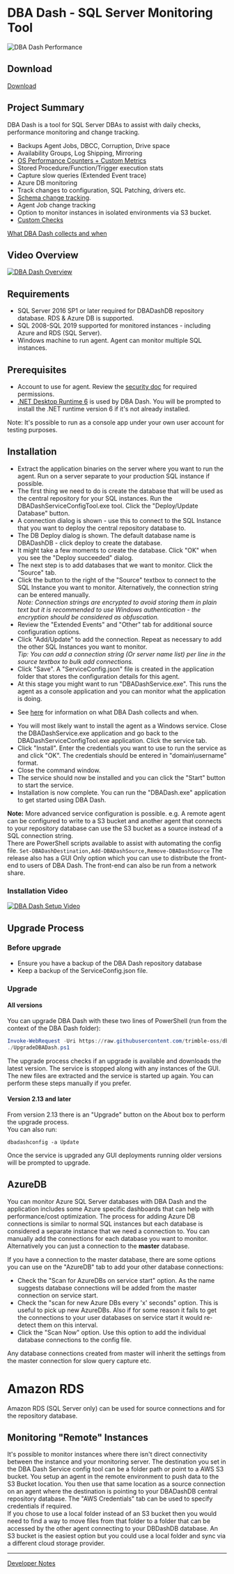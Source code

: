 # DBA Dash - SQL Server Monitoring Tool

![DBA Dash Performance](Docs/DBADash_Performance_small.png)

## Download

[Download](https://github.com/trimble-oss/dba-dash/releases)

## Project Summary

DBA Dash is a tool for SQL Server DBAs to assist with daily checks, performance monitoring and change tracking.

 - Backups Agent Jobs, DBCC, Corruption, Drive space
 - Availability Groups, Log Shipping, Mirroring
 - [OS Performance Counters + Custom Metrics](Docs/OSPerformanceCounters.md)
 - Stored Procedure/Function/Trigger execution stats
 - Capture slow queries (Extended Event trace)
 - Azure DB monitoring
 - Track changes to configuration, SQL Patching, drivers etc.
 - [Schema change tracking](Docs/SchemaSnapshots.md). 
 - Agent Job change tracking
 - Option to monitor instances in isolated environments via S3 bucket.
 - [Custom Checks](Docs/CustomChecks.md)

 [What DBA Dash collects and when](Docs/Collection.md)
 
## Video Overview

[![DBA Dash Overview](https://img.youtube.com/vi/X7e4zElOQ3c/0.jpg)](https://www.youtube.com/watch?v=X7e4zElOQ3c)

## Requirements
 
 - SQL Server 2016 SP1 or later required for DBADashDB repository database.  RDS & Azure DB is supported.  
 - SQL 2008-SQL 2019 supported for monitored instances - including Azure and RDS (SQL Server).  
 - Windows machine to run agent.  Agent can monitor multiple SQL instances.
 
## Prerequisites 

 - Account to use for agent.  Review the [security doc](Docs/Security.md) for required permissions. 
 - [.NET Desktop Runtime 6](https://dotnet.microsoft.com/en-us/download/dotnet/6.0) is used by DBA Dash.  You will be prompted to install the .NET runtime version 6 if it's not already installed.

Note: It's possible to run as a console app under your own user account for testing purposes.

## Installation

 - Extract the application binaries on the server where you want to run the agent. Run on a server separate to your production SQL instance if possible.
 - The first thing we need to do is create the database that will be used as the central repository for your SQL instances.  Run the DBADashServiceConfigTool.exe tool.  Click the "Deploy/Update Database" button.  
 - A connection dialog is shown - use this to connect to the SQL Instance that you want to deploy the central repository database to.
 - The DB Deploy dialog is shown. The default database name is DBADashDB - click deploy to create the database.
 - It might take a few moments to create the database.  Click "OK" when you see the "Deploy succeeded" dialog.
 - The next step is to add databases that we want to monitor.  Click the "Source" tab.
 - Click the button to the right of the "Source" textbox to connect to the SQL Instance you want to monitor.  Alternatively, the connection string can be entered manually.  
	 *Note: Connection strings are encrypted to avoid storing them in plain text but it is recommended to use Windows authentication - the encryption should be considered as obfuscation.*
 - Review the "Extended Events" and "Other" tab for additional source configuration options.
 - Click "Add/Update" to add the connection.  Repeat as necessary to add the other SQL Instances you want to monitor.  
 *Tip: You can add a connection string (Or server name list) per line in the source textbox to bulk add connections.*
 - Click "Save".  A "ServiceConfig.json" file is created in the application folder that stores the configuration details for this agent.
 - At this stage you might want to run "DBADashService.exe".  This runs the agent as a console application and you can monitor what the application is doing. 
  * See [here](Docs/Collection.md) for information on what DBA Dash collects and when.
 - You will most likely want to install the agent as a Windows service.  Close the DBADashService.exe application and go back to the DBADashServiceConfigTool.exe application.  Click the service tab.
 - Click "Install".  Enter the credentials you want to use to run the service as and click "OK".  The credentials should be entered in "domain\username" format.
 - Close the command window.
 - The service should now be installed and you can click the "Start" button to start the service.
 - Installation is now complete.  You can run the "DBADash.exe" application to get started using DBA Dash.  

**Note:**
More advanced service configuration is possible.  e.g. A remote agent can be configured to write to a S3 bucket and another agent that connects to your repository database can use the S3 bucket as a source instead of a SQL connection string.  
There are PowerShell scripts available to assist with automating the config file.  `Set-DBADashDestination,Add-DBADashSource,Remove-DBADashSource`
The release also has a GUI Only option which you can use to distribute the front-end to users of DBA Dash.  The front-end can also be run from a network share.

### Installation Video

[![DBA Dash Setup Video](https://img.youtube.com/vi/GY_4L049dVU/0.jpg)](https://www.youtube.com/watch?v=GY_4L049dVU)

## Upgrade Process

### Before upgrade
* Ensure you have a backup of the DBA Dash repository database
* Keep a backup of the ServiceConfig.json file.

### Upgrade

#### All versions
You can upgrade DBA Dash with these two lines of PowerShell (run from the context of the DBA Dash folder):
```powershell
Invoke-WebRequest -Uri https://raw.githubusercontent.com/trimble-oss/dba-dash/main/Scripts/UpgradeDBADash.ps1 -OutFile UpgradeDBADash.ps1
./UpgradeDBADash.ps1
````
The upgrade process checks if an upgrade is available and downloads the latest version.  The service is stopped along with any instances of the GUI.  The new files are extracted and the service is started up again.  You can perform these steps manually if you prefer.

#### Version 2.13 and later
From version 2.13 there is an "Upgrade" button on the About box to perform the upgrade process.  
You can also run:

`dbadashconfig -a Update`

Once the service is upgraded any GUI deployments running older versions will be prompted to upgrade.

## AzureDB

You can monitor Azure SQL Server databases with DBA Dash and the application includes some Azure specific dashboards that can help with performance/cost optimization. The process for adding Azure DB connections is similar to normal SQL instances but each database is considered a separate instance that we need a connection to.  You can manually add the connections for each database you want to monitor.  Alternatively you can just a connection to the **master** database.

If you have a connection to the master database, there are some options you can use on the "AzureDB" tab to add your other database connections:
- Check the "Scan for AzureDBs on service start" option.  As the name suggests database connections will be added from the master connection on service start.  
- Check the "scan for new Azure DBs every 'x' seconds" option.  This is useful to pick up new AzureDBs.  Also if for some reason it fails to get the connections to your user databases on service start it would re-detect them on this interval.
- Click the "Scan Now" option.  Use this option to add the individual database connections to the config file.

Any database connections created from master will inherit the settings from the master connection for slow query capture etc.

# Amazon RDS 

Amazon RDS (SQL Server only) can be used for source connections and for the repository database.  

## Monitoring "Remote"  Instances

It's possible to monitor instances where there isn't direct connectivity between the instance and your monitoring server. The destination you set in the DBA Dash Service config tool can be a folder path or point to a AWS S3 bucket.  You setup an agent in the remote environment to push data to the S3 Bucket location.  You then use that same location as a source connection on an agent where the destination is pointing to your DBADashDB central repository database.  The "AWS Credentials" tab can be used to specify credentials if required.  
If you chose to use a local folder instead of an S3 bucket then you would need to find a way to move files from that folder to a folder that can be accessed by the other agent connecting to your DBDashDB database.  An S3 bucket is the easiest option but you could use a local folder and sync via a different cloud storage provider.

---
[Developer Notes](Docs/developer.md)
